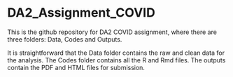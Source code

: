 # DA2_Assignment_COVID

This is the github repository for DA2 COVID assignment, where there are three folders: Data, Codes and Outputs.

It is straightforward that the Data folder contains the raw and clean data for the analysis. The Codes folder contains all the R and Rmd files. The outputs contain the PDF and HTML files for submission.
